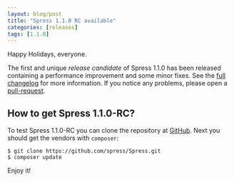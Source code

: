 ```yaml
---
layout: blog/post
title: "Spress 1.1.0 RC available"
categories: [releases]
tags: [1.1.0]
---
```


Happy Holidays, everyone.

The first and unique *release candidate* of Spress 1.1.0 has been released containing
a performance improvement and some minor fixes. See the 
[full changelog](https://github.com/spress/Spress/releases/tag/v1.1.0-rc.1) for more
information. If you notice any problems, please open a [pull-request](https://github.com/spress/Spress).

## How to get Spress 1.1.0-RC?

To test Spress 1.1.0-RC you can clone the repository at [GitHub](https://github.com/spress/Spress).
Next you should get the vendors with `composer`:

```
$ git clone https://github.com/spress/Spress.git
$ composer update
```

Enjoy it!